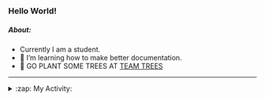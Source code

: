 ### Hello World!

##### About:
- Currently I am a student.
- 🌱 I’m learning how to make better documentation.
- 🌱 GO PLANT SOME TREES AT [TEAM TREES](https://teamtrees.org/)

---
<details>
  <summary>:zap: My Activity:</summary>
  
<!--START_SECTION:waka-->
![Code Time](http://img.shields.io/badge/Code%20Time-1%2C121%20hrs%2033%20mins-blue)

**I'm a Night 🦉** 

```text
🌞 Morning                1596 commits        ██░░░░░░░░░░░░░░░░░░░░░░░   09.77 % 
🌆 Daytime                5557 commits        █████████░░░░░░░░░░░░░░░░   34.03 % 
🌃 Evening                4634 commits        ███████░░░░░░░░░░░░░░░░░░   28.38 % 
🌙 Night                  4543 commits        ███████░░░░░░░░░░░░░░░░░░   27.82 % 
```
📅 **I'm Most Productive on Wednesday** 

```text
Monday                   2368 commits        ████░░░░░░░░░░░░░░░░░░░░░   14.50 % 
Tuesday                  2042 commits        ███░░░░░░░░░░░░░░░░░░░░░░   12.50 % 
Wednesday                3917 commits        ██████░░░░░░░░░░░░░░░░░░░   23.99 % 
Thursday                 2140 commits        ███░░░░░░░░░░░░░░░░░░░░░░   13.10 % 
Friday                   1619 commits        ██░░░░░░░░░░░░░░░░░░░░░░░   09.91 % 
Saturday                 1451 commits        ██░░░░░░░░░░░░░░░░░░░░░░░   08.89 % 
Sunday                   2793 commits        ████░░░░░░░░░░░░░░░░░░░░░   17.10 % 
```


📊 **This Week I Spent My Time On** 

```text
🔥 Editors: 
VS Code                  6 hrs 39 mins       █████████████████████████   100.00 % 

🐱‍💻 Projects: 
praise                   6 hrs 38 mins       █████████████████████████   99.94 % 
CSF22                    0 secs              ░░░░░░░░░░░░░░░░░░░░░░░░░   00.06 % 
```


 Last Updated on 11/05/2023 21:08:41 UTC
<!--END_SECTION:waka-->
</details>
